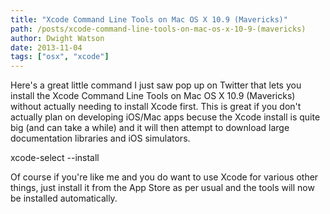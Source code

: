 ```yaml
---
title: "Xcode Command Line Tools on Mac OS X 10.9 (Mavericks)"
path: /posts/xcode-command-line-tools-on-mac-os-x-10-9-(mavericks)
author: Dwight Watson
date: 2013-11-04
tags: ["osx", "xcode"]
---
```


Here's a great little command I just saw pop up on Twitter that lets you install the Xcode Command Line Tools on Mac OS X 10.9 (Mavericks) without actually needing to install Xcode first. This is great if you don't actually plan on developing iOS/Mac apps becuse the Xcode install is quite big (and can take a while) and it will then attempt to download large documentation libraries and iOS simulators.

 xcode-select --install

Of course if you're like me and you do want to use Xcode for various other things, just install it from the App Store as per usual and the tools will now be installed automatically.
